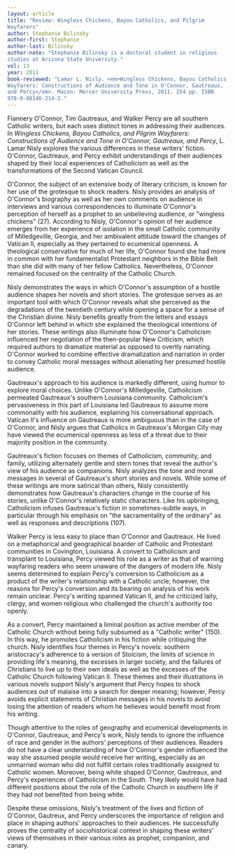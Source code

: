 ```yaml
---
layout: article
title: "Review: Wingless Chickens, Bayou Catholics, and Pilgrim
Wayfarers"
author: Stephanie Bilinsky
author-first: Stephanie
author-last: Bilinsky
author-note: "Stephanie Bilinsky is a doctoral student in religious
studies at Arizona State University."
vol: 13
year: 2011
book-reviewed: "Lamar L. Nisly. <em>Wingless Chickens, Bayou Catholics, and Pilgrim
Wayfarers: Constructions of Audience and Tone in O'Connor, Gautreaux,
and Percy</em>. Macon: Mercer University Press, 2011. 254 pp. ISBN
978-0-88146-214-2."
---
```


Flannery O'Connor, Tim Gautreaux, and Walker Percy are all southern
Catholic writers, but each uses distinct tones in addressing their
audiences. In *Wingless Chickens, Bayou Catholics, and Pilgrim
Wayfarers: Constructions of Audience and Tone in O'Connor, Gautreaux,
and Percy*, L. Lamar Nisly explores the various differences in these
writers' fiction. O'Connor, Gautreaux, and Percy exhibit understandings
of their audiences shaped by their local experiences of Catholicism as
well as the transformations of the Second Vatican Council.

O'Connor, the subject of an extensive body of literary criticism, is
known for her use of the grotesque to shock readers. Nisly provides an
analysis of O'Connor's biography as well as her own comments on audience
in interviews and various correspondences to illuminate O'Connor's
perception of herself as a prophet to an unbelieving audience, or
"wingless chickens" (27). According to Nisly, O'Connor's opinion of her
audience emerges from her experience of isolation in the small Catholic
community of Milledgeville, Georgia, and her ambivalent attitude toward
the changes of Vatican II, especially as they pertained to ecumenical
openness. A theological conservative for much of her life, O'Connor
found she had more in common with her fundamentalist Protestant
neighbors in the Bible Belt than she did with many of her fellow
Catholics. Nevertheless, O'Connor remained focused on the centrality of
the Catholic Church.

Nisly demonstrates the ways in which O'Connor's assumption of a hostile
audience shapes her novels and short stories. The grotesque serves as an
important tool with which O'Connor reveals what she perceived as the
degradations of the twentieth century while opening a space for a sense
of the Christian divine. Nisly benefits greatly from the letters and
essays O'Connor left behind in which she explained the theological
intentions of her stories. These writings also illuminate how O'Connor's
Catholicism influenced her negotiation of the then-popular New
Criticism, which required authors to dramatize material as opposed to
overtly narrating. O'Connor worked to combine effective dramatization
and narration in order to convey Catholic moral messages without
alienating her presumed hostile audience.

Gautreaux's approach to his audience is markedly different, using humor
to explore moral choices. Unlike O'Connor's Milledgeville, Catholicism
permeated Gautreaux's southern Louisiana community. Catholicism's
pervasiveness in this part of Louisiana led Gautreaux to assume more
commonality with his audience, explaining his conversational approach.
Vatican II's influence on Gautreaux is more ambiguous than in the case
of O'Connor, and Nisly argues that Catholics in Gautreaux's Morgan City
may have viewed the ecumenical openness as less of a threat due to their
majority position in the community.

Gautreaux's fiction focuses on themes of Catholicism, community, and
family, utilizing alternately gentle and stern tones that reveal the
author's view of his audience as companions. Nisly analyzes the tone and
moral messages in several of Gautreaux's short stories and novels. While
some of these writings are more satirical than others, Nisly
consistently demonstrates how Gautreaux's characters change in the
course of his stories, unlike O'Connor's relatively static characters.
Like his upbringing, Catholicism infuses Gautreaux's fiction in
sometimes-subtle ways, in particular through his emphasis on "the
sacramentality of the ordinary" as well as responses and descriptions
(107).

Walker Percy is less easy to place than O'Connor and Gautreaux. He lived
on a metaphorical and geographical boarder of Catholic and Protestant
communities in Covington, Louisiana. A convert to Catholicism and
transplant to Louisiana, Percy viewed his role as a writer as that of
warning wayfaring readers who seem unaware of the dangers of modern
life. Nisly seems determined to explain Percy's conversion to
Catholicism as a product of the writer's relationship with a Catholic
uncle; however, the reasons for Percy's conversion and its bearing on
analysis of his work remain unclear. Percy's writing spanned Vatican II,
and he criticized laity, clergy, and women religious who challenged the
church's authority too openly.

As a convert, Percy maintained a liminal position as active member of
the Catholic Church without being fully subsumed as a "Catholic writer"
(150). In this way, he promotes Catholicism in his fiction while
critiquing the church. Nisly identifies four themes in Percy's novels:
southern aristocracy's adherence to a version of Stoicism, the limits of
science in providing life's meaning, the excesses in larger society, and
the failures of Christians to live up to their own ideals as well as the
excesses of the Catholic Church following Vatican II. These themes and
their illustrations in various novels support Nisly's argument that
Percy hopes to shock audiences out of malaise into a search for deeper
meaning; however, Percy avoids explicit statements of Christian messages
in his novels to avoid losing the attention of readers whom he believes
would benefit most from his writing.

Though attentive to the roles of geography and ecumenical developments
in O'Connor, Gautreaux, and Percy's work, Nisly tends to ignore the
influence of race and gender in the authors' perceptions of their
audiences. Readers do not have a clear understanding of how O'Connor's
gender influenced the way she assumed people would receive her writing,
especially as an unmarried woman who did not fulfill certain roles
traditionally assigned to Catholic women. Moreover, being white shaped
O'Connor, Gautreaux, and Percy's experiences of Catholicism in the
South. They likely would have had different positions about the role of
the Catholic Church in southern life if they had not benefited from
being white.

Despite these omissions, Nisly's treatment of the lives and fiction of
O'Connor, Gautreux, and Percy underscores the importance of religion and
place in shaping authors' approaches to their audiences. He successfully
proves the centrality of sociohistorical context in shaping these
writers' views of themselves in their various roles as prophet,
companion, and canary.

